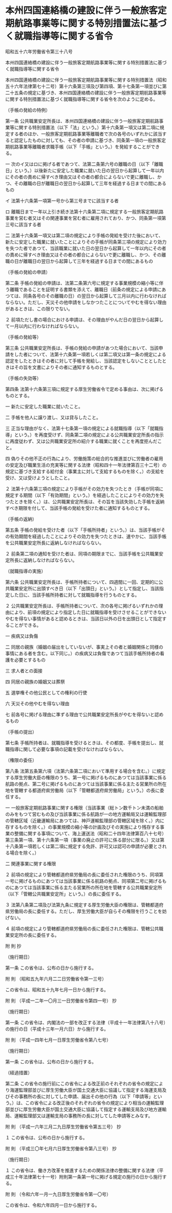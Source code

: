 # 本州四国連絡橋の建設に伴う一般旅客定期航路事業等に関する特別措置法に基づく就職指導等に関する省令

昭和五十六年労働省令第三十八号

本州四国連絡橋の建設に伴う一般旅客定期航路事業等に関する特別措置法に基づく就職指導等に関する省令

本州四国連絡橋の建設に伴う一般旅客定期航路事業等に関する特別措置法（昭和五十六年法律第七十二号）第十六条第三項及び第四項、第十七条第一項並びに第二十五条の規定に基づき、本州四国連絡橋の建設に伴う一般旅客定期航路事業等に関する特別措置法に基づく就職指導等に関する省令を次のように定める。

（手帳の発給の特例）

第一条 公共職業安定所長は、本州四国連絡橋の建設に伴う一般旅客定期航路事業等に関する特別措置法（以下「法」という。）第十六条第一項又は第二項に規定する者のほか、一般旅客定期航路事業等離職者で次の各号のいずれかに該当すると認定したものに対しても、その者の申請に基づき、同条第一項の一般旅客定期航路事業等離職者求職手帳（以下「手帳」という。）を発給することができる。

一 次のイ又はロに掲げる者であつて、法第二条第六号の離職の日（以下「離職日」という。）以後新たに安定した職業に就いた日の翌日から起算して一年以内にその者の責めに帰すべき理由又はその者の都合によらないで更に離職し、かつ、その離職の日が離職日の翌日から起算して三年を経過する日までの間にあるもの

イ 法第十六条第一項第一号から第三号までに該当する者

ロ 離職日まで一年以上引き続き法第十六条第二項に規定する一般旅客定期航路事業を営む者又はその関連事業を営む者に雇用されており、かつ、同条第一項第三号に該当する者

二 法第十六条第一項又は第二項の規定により手帳の発給を受けた後において、新たに安定した職業に就いたことによりその手帳が同条第三項の規定により効力を失つた者であつて、当該職業に就いた日の翌日から起算して一年以内にその者の責めに帰すべき理由又はその者の都合によらないで更に離職し、かつ、その離職の日が離職日の翌日から起算して三年を経過する日までの間にあるもの

（手帳の発給の申請）

第二条 手帳の発給の申請は、法第二条第六号に規定する事業規模の縮小等に伴う離職であることを証明する書類を添えて、離職日（前条の規定による申請にあつては、同条各号のその離職の日）の翌日から起算して三月以内に行わなければならない。ただし、天災その他申請をしなかつたことについてやむを得ない理由があるときは、この限りでない。

２ 前項ただし書の場合における申請は、その理由がやんだ日の翌日から起算して一月以内に行わなければならない。

（手帳の発給等）

第三条 公共職業安定所長は、手帳の発給の申請があつた場合において、当該申請をした者について、法第十六条第一項若しくは第二項又は第一条の規定による認定をしたときはその者に対して手帳を発給し、当該認定をしないこととしたときはその旨を文書によりその者に通知するものとする。

（手帳の失効等）

第四条 法第十六条第三項に規定する厚生労働省令で定める事由は、次に掲げるものとする。

一 新たに安定した職業に就いたこと。

二 手帳を他人に譲り渡し、又は貸与したこと。

三 正当な理由がなく、法第十七条第一項の規定による就職指導（以下「就職指導」という。）を再度受けず、同条第二項の規定による公共職業安定所長の指示に再度従わず、又は公共職業安定所の紹介する職業に就くことを再度拒んだこと。

四 偽りその他不正の行為により、労働施策の総合的な推進並びに労働者の雇用の安定及び職業生活の充実等に関する法律（昭和四十一年法律第百三十二号）の規定に基づき支給する給付金（事業主に対して支給するものを除く。）の支給を受け、又は受けようとしたこと。

２ 法第十六条第三項の規定により手帳がその効力を失つたとき（手帳が同項に規定する期間（以下「有効期間」という。）を経過したことによりその効力を失つたときを除く。）は、公共職業安定所長は、その旨を当該失効した手帳を返納すべき期限を付して、当該手帳の発給を受けた者に通知するものとする。

（手帳の返納）

第五条 手帳の発給を受けた者（以下「手帳所持者」という。）は、当該手帳がその有効期間を経過したことによりその効力を失つたときは、速やかに、当該手帳を公共職業安定所長に返納しなければならない。

２ 前条第二項の通知を受けた者は、同項の期限までに、当該手帳を公共職業安定所長に返納しなければならない。

（就職指導の実施）

第六条 公共職業安定所長は、手帳所持者について、四週間に一回、定期的に公共職業安定所に出頭すべき日（以下「出頭日」という。）として指定し、当該指定した日に、当該手帳所持者に対して就職指導を行うものとする。

２ 公共職業安定所長は、手帳所持者について、次の各号に掲げるいずれかの理由により、前項の規定により指定した日に就職指導を受けさせることができないやむを得ない事情があると認めるときは、当該日以外の日を出頭日として指定することができる。

一 疾病又は負傷

二 同居の親族（婚姻の届出をしていないが、事実上その者と婚姻関係と同様の事情にある者を含む。以下同じ。）の疾病又は負傷であつて当該手帳所持者の看護を必要とするもの

三 求人者との面接

四 同居の親族の婚姻又は葬祭

五 選挙権その他公民としての権利の行使

六 天災その他やむを得ない理由

七 前各号に掲げる理由に準ずる理由で公共職業安定所長がやむを得ないと認めるもの

（手帳の提出）

第七条 手帳所持者は、就職指導を受けるときは、その都度、手帳を提出し、就職指導に関して必要な事項の記載を受けなければならない。

（権限の委任）

第八条 法第五条第六項（法第六条第二項において準用する場合を含む。）に規定する厚生労働大臣の権限のうち、第一号に掲げるものにあつては当該事業に係る航路の拠点、第二号に掲げるものにあつては当該事業に係る主たる営業所の所在地を管轄する都道府県労働局（以下「管轄都道府県労働局」という。）の長に委任する。

一 一般旅客定期航路事業に関する権限（当該事業（総トン数千トン未満の船舶のみをもつて営むもの及び当該事業に係る航路が一の地方運輸局又は運輸監理部の管轄区域（近畿運輸局にあつては、神戸運輸監理部の管轄区域を除く。）内に存するものを除く。）の事業規模の縮小等の計画及びその実施により残存する事業の整備に関する事項について、海上運送法（昭和二十四年法律第百八十七号）第三条第一項、第十六条第一項（事業の廃止の許可に係る部分に限る。）又は第十八条第一項若しくは第二項に規定する免許、許可又は認可の申請が必要とされる場合を除く。）

二 関連事業に関する権限

２ 前項の規定により管轄都道府県労働局の長に委任された権限のうち、同項第一号に掲げるものにあつては当該事業に係る航路の拠点、同項第二号に掲げるものにあつては当該事業に係る主たる営業所の所在地を管轄する公共職業安定所（以下「管轄公共職業安定所」という。）の長に委任する。

３ 法第八条第二項及び法第九条に規定する厚生労働大臣の権限は、管轄都道府県労働局の長に委任する。ただし、厚生労働大臣が自らその権限を行うことを妨げない。

４ 前項の規定により管轄都道府県労働局の長に委任された権限は、管轄公共職業安定所の長に委任する。

附 則 抄

（施行期日）

第一条 この省令は、公布の日から施行する。

附 則 （昭和五九年六月二二日労働省令第一三号）

この省令は、昭和五十九年七月一日から施行する。

附 則 （平成一二年一〇月三一日労働省令第四一号） 抄

（施行期日）

第一条 この省令は、内閣法の一部を改正する法律（平成十一年法律第八十八号）の施行の日（平成十三年一月六日）から施行する。

附 則 （平成一四年七月一日厚生労働省令第八七号）

（施行期日）

第一条 この省令は、公布の日から施行する。

（経過措置）

第二条 この省令の施行前にこの省令による改正前のそれぞれの省令の規定により海運監理部並びに厚生労働大臣が国土交通大臣に協議して指定する海運支局及びその事務所の長に対してした申請、届出その他の行為（以下「申請等」という。）は、この省令による改正後のそれぞれの省令の規定により相当の運輸監理部並びに厚生労働大臣が国土交通大臣に協議して指定する運輸支局及び地方運輸局、運輸監理部又は運輸支局の事務所の長に対してした申請等とみなす。

附 則 （平成一六年三月二九日厚生労働省令第五三号） 抄

１ この省令は、公布の日から施行する。

附 則 （平成三〇年七月六日厚生労働省令第八三号） 抄

（施行期日）

１ この省令は、働き方改革を推進するための関係法律の整備に関する法律（平成三十年法律第七十一号）附則第一条第一号に掲げる規定の施行の日から施行する。

附 則 （令和六年一月一九日厚生労働省令第一〇号）

この省令は、令和六年四月一日から施行する。
